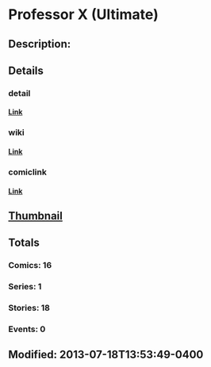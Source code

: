 # Professor X (Ultimate)
## Description: 
## Details
### detail
#### [Link](http://marvel.com/characters/1810/professor_x?utm_campaign=apiRef&utm_source=225578a89fc76f3d20fbffda5d17a88d)
### wiki
#### [Link](http://marvel.com/universe/Professor_X_%28Ultimate%29?utm_campaign=apiRef&utm_source=225578a89fc76f3d20fbffda5d17a88d)
### comiclink
#### [Link](http://marvel.com/comics/characters/1010958/professor_x_ultimate?utm_campaign=apiRef&utm_source=225578a89fc76f3d20fbffda5d17a88d)
## [Thumbnail](http://i.annihil.us/u/prod/marvel/i/mg/3/70/51e82b7720a59.jpg)
## Totals
### Comics: 16
### Series: 1
### Stories: 18
### Events: 0
## Modified: 2013-07-18T13:53:49-0400